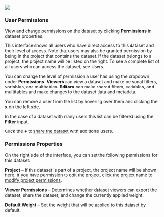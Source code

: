 ![](images/DsPermissions.png)

### User Permissions
View and change permissions on the dataset by clicking **Permissions** in dataset properties.

This interface shows all users who have direct access to this dataset and their level of access. Note that users may also be granted permission by being in the project that contains the dataset. If the dataset belongs to a project, the project name will be listed on the right. To see a complete list of all users who can access the dataset, see Users.

You can change the level of permission a user has using the dropdown under **Permissions**. **Viewers** can view a dataset and make personal filters, variables, and multitables. **Editors** can make shared filters, variables, and multitables and make changes to the dataset data and metadata.

You can remove a user from the list by hovering over them and clicking the **x** on the left side.

In the case of a dataset with many users this list can be filtered using the **Filter** input.

Click the **+** to [share the dataset](crunch_sharing-a-dataset.html) with additional users.

### Permissions Properties
On the right side of the interface, you can set the following permissions for this dataset:

**Project** – If this dataset is part of a project, the project name will be shown here. If you have permission to edit the project, click the project name to [modify project permissions](crunch_project-management.html).

**Viewer Permissions** – Determines whether dataset viewers can export the dataset, share the dataset, and change the currently applied weight.

**Default Weight** – Set the weight that will be applied to this dataset by default.
